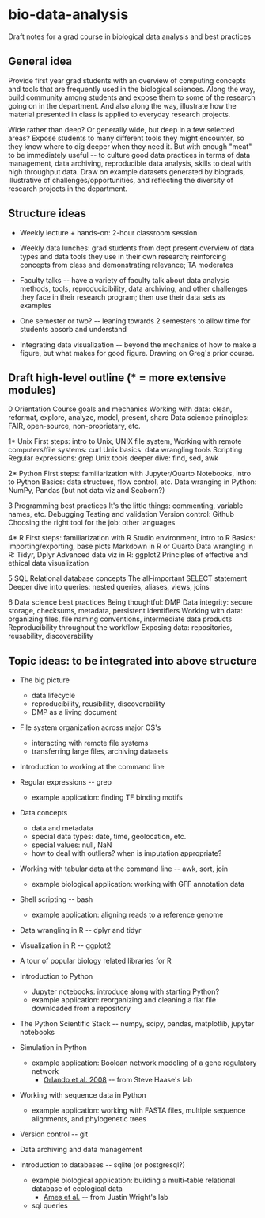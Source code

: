 # bio-data-analysis

Draft notes for a grad course in biological data analysis and best practices

## General idea

Provide first year grad students with an overview of computing concepts and tools that are frequently used in the biological sciences. Along the way, build community among students and expose them to some of the research going on in the department. And also along the way, illustrate how the material presented in class is applied to everyday research projects.

Wide rather than deep? Or generally wide, but deep in a few selected areas? Expose students to many different tools they might encounter, so they know where to dig deeper when they need it. But with enough "meat" to be immediately useful -- to culture good data practices in terms of data management, data archiving, reproducible data analysis, skills to deal with high throughput data. Draw on example datasets generated by biograds, illustrative of challenges/opportunities, and reflecting the diversity of research projects in the department.

## Structure ideas

* Weekly lecture + hands-on: 2-hour classroom session

* Weekly data lunches: grad students from dept present overview of  data types and data tools they use in their own research; reinforcing concepts from class and demonstrating relevance; TA moderates

* Faculty talks -- have a variety of faculty talk about data analysis methods, tools, reproducicibility, data archiving, and other challenges they face in their research program; then use their data sets as examples

* One semester or two? -- leaning towards 2 semesters to allow time for students absorb and understand

* Integrating data visualization -- beyond the mechanics of how to make a figure, but what makes for good figure.  Drawing on Greg's prior course.

## Draft high-level outline (* = more extensive modules)

0	Orientation
	Course goals and mechanics
	Working with data: clean, reformat, explore, analyze, model, present, share
	Data science principles: FAIR, open-source, non-proprietary, etc.  

1*	Unix
	First steps: intro to Unix, UNIX file system, 
    Working with remote computers/file systems: curl
	Unix basics: data wrangling tools
    Scripting
	Regular expressions: grep
	Unix tools deeper dive: find, sed, awk 

2*	Python
	First steps: familiarization with Jupyter/Quarto Notebooks, intro to Python
	Basics: data structues, flow control, etc.
	Data wranging in Python: NumPy, Pandas (but not data viz and Seaborn?)

3	Programming best practices
	It's the little things: commenting, variable names, etc.
	Debugging 
	Testing and validation
	Version control: Github
	Choosing the right tool for the job: other languages

4*	R
	First steps: familiarization with R Studio environment, intro to R
	Basics: importing/exporting, base plots
	Markdown in R or Quarto
	Data wrangling in R: Tidyr, Dplyr
	Advanced data viz in R: ggplot2
	Principles of effective and ethical data visualization

5	SQL
	Relational database concepts
	The all-important SELECT statement
	Deeper dive into queries: nested queries, aliases, views, joins 

6	Data science best practices
	Being thoughtful: DMP
	Data integrity: secure storage, checksums, metadata, persistent identifiers
	Working with data: organizing files, file naming conventions, intermediate data products
	Reproducibility throughout the workflow
	Exposing data: repositories, reusability, discoverability


## Topic ideas: to be integrated into above structure 

* The big picture
    - data lifecycle
    - reproducibility, reusibility, discoverability
    - DMP as a living document

* File system organization across major OS's
    - interacting with remote file systems
    - transferring large files, archiving datasets

* Introduction to working at the command line 

* Regular expressions -- grep 
    - example application: finding TF binding motifs

* Data concepts
    - data and metadata
    - special data types: date, time, geolocation, etc. 
    - special values: null, NaN
    - how to deal with outliers? when is imputation appropriate?

* Working with tabular data at the command line -- awk, sort, join
    - example biological application: working with GFF annotation data

* Shell scripting -- bash
    - example application: aligning reads to a reference genome

* Data wrangling in R -- dplyr and tidyr

* Visualization in R -- ggplot2

* A tour of popular biology related libraries for R

* Introduction to Python
    - Jupyter notebooks: introduce along with starting Python?
    - example application: reorganizing and cleaning a flat file downloaded from a repository 

* The Python Scientific Stack -- numpy, scipy, pandas, matplotlib, jupyter notebooks

* Simulation in Python
    - example application: Boolean network modeling of a gene regulatory network 
        - [Orlando et al. 2008]() -- from Steve Haase's lab

* Working with sequence data in Python
    - example application: working with FASTA files, multiple sequence alignments, and phylogenetic trees

* Version control  -- git

* Data archiving and data management

* Introduction to databases -- sqlite (or postgresql?)
    - example biological application: building a multi-table relational database of ecological data
        * [Ames et al.](https://esajournals.onlinelibrary.wiley.com/doi/full/10.1002/ecy.1886) -- from Justin Wright's lab
    - sql queries
